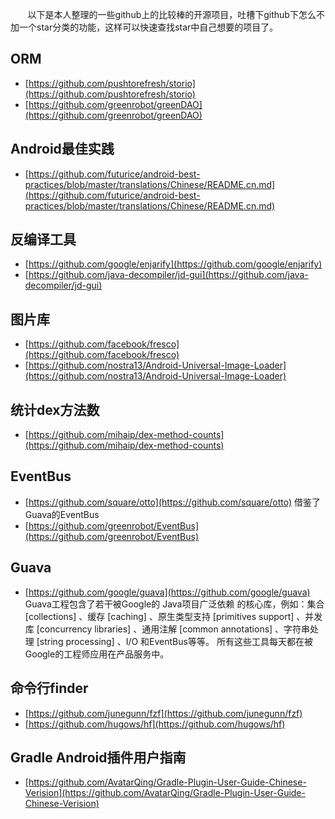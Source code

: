 &#160; &#160; &#160; &#160;以下是本人整理的一些github上的比较棒的开源项目，吐槽下github下怎么不加一个star分类的功能，这样可以快速查找star中自己想要的项目了。 

ORM 
----   
* [https://github.com/pushtorefresh/storio](https://github.com/pushtorefresh/storio)  
* [https://github.com/greenrobot/greenDAO](https://github.com/greenrobot/greenDAO)

Android最佳实践  
----  
* [https://github.com/futurice/android-best-practices/blob/master/translations/Chinese/README.cn.md](https://github.com/futurice/android-best-practices/blob/master/translations/Chinese/README.cn.md)

反编译工具
----
* [https://github.com/google/enjarify](https://github.com/google/enjarify)
* [https://github.com/java-decompiler/jd-gui](https://github.com/java-decompiler/jd-gui)

图片库
----
* [https://github.com/facebook/fresco](https://github.com/facebook/fresco)
* [https://github.com/nostra13/Android-Universal-Image-Loader](https://github.com/nostra13/Android-Universal-Image-Loader)

统计dex方法数
----
* [https://github.com/mihaip/dex-method-counts](https://github.com/mihaip/dex-method-counts)

EventBus
----
* [https://github.com/square/otto](https://github.com/square/otto) 借鉴了Guava的EventBus
* [https://github.com/greenrobot/EventBus](https://github.com/greenrobot/EventBus)

Guava
----
* [https://github.com/google/guava](https://github.com/google/guava)
Guava工程包含了若干被Google的 Java项目广泛依赖 的核心库，例如：集合 [collections] 、缓存 [caching] 、原生类型支持 [primitives support] 、并发库 [concurrency libraries] 、通用注解 [common annotations] 、字符串处理 [string processing] 、I/O 和EventBus等等。 所有这些工具每天都在被Google的工程师应用在产品服务中。

命令行finder
----
* [https://github.com/junegunn/fzf](https://github.com/junegunn/fzf)
* [https://github.com/hugows/hf](https://github.com/hugows/hf)

Gradle Android插件用户指南
----
* [https://github.com/AvatarQing/Gradle-Plugin-User-Guide-Chinese-Verision](https://github.com/AvatarQing/Gradle-Plugin-User-Guide-Chinese-Verision)
